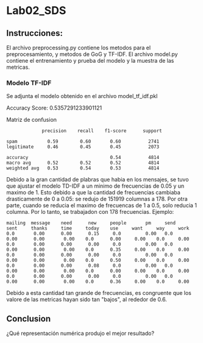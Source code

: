 # Lab02_SDS

## Instrucciones:
El archivo preprocessing.py contiene los metodos para el preprocesamiento,  y metodos de GoG y TF-IDF. El archivo model.py contiene el entrenamiento y prueba del modelo y la muestra de las metricas.


### Modelo TF-IDF

Se adjunta el modelo obtenido en el archivo model_tf_idf.pkl

Accuracy Score: 0.5357291233901121

Matriz de confusion

                 precision    recall    f1-score      support

    spam           0.59        0.60       0.60          2741
    legitimate     0.46        0.45       0.45          2073

    accuracy                              0.54          4814
    macro avg      0.52        0.52       0.52          4814
    weighted avg   0.53        0.54       0.53          4814

Debido a la gran cantidad de plabras que habia en los mensajes, se tuvo que ajustar el modelo TD-IDF a un minimo de frecuencias de 0.05 y un maximo de 1. Esto debido a que la cantidad de frecuencias cambiaba drasticamente de 0 a 0.05: se redujo de 151919 columnas a 178. Por otra parte, cuando se reducia el maximo de frecuencas de 1 a 0.5, solo reducia 1 columna. Por lo tanto, se trabajadon con 178 frecuencias. Ejemplo:

    mailing  message    need      new     people       pm     send     sent     thanks     time     today    use     want     way     work
    0.0       0.00      0.00      0.15     0.0         0.00   0.0      0.00      0.00       0.00    0.0      0.00     0.00    0.0     0.00    
    0.0       0.00      0.00      0.00     0.0         0.00   0.0      0.00      0.00       0.00    0.0      0.35     0.00    0.0     0.00    
    0.0       0.00      0.00      0.00     0.0         0.00   0.0      0.00      0.00       0.00    0.0      0.50     0.00    0.0     0.00    
    0.0       0.00      0.00      0.08     0.0         0.00   0.0      0.00      0.00       0.00    0.0      0.00     0.00    0.0     0.00    
    0.0       0.00      0.00      0.00     0.0         0.00   0.0      0.00      0.00       0.00    0.0      0.36     0.00    0.0     0.00    
 
Debido a esta cantidad tan grande de frecuencias, es congruente que los valore de las metricas hayan sido tan "bajos", al rededor de 0.6.

## Conclusion

¿Qué representación numérica produjo el mejor resultado?

